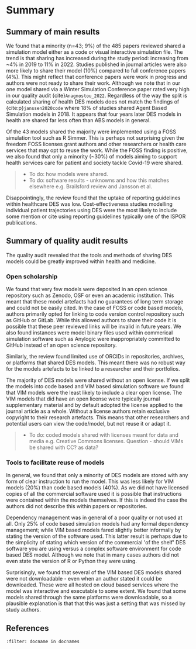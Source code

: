 # Summary

## Summary of main results

We found that a minority (n=43; 9%) of the 485 papers reviewed shared a simulation model either as a code or visual interactive simulation file. The trend is that sharing has increased during the study period: increasing from ~4% in 2019 to 11% in 2022.  Studies published in journal articles were also more likely to share their model (10%) compared to full conference papers (4%).  This might reflect that conference papers were work in progress and authors were not ready to share their work.  Although we note that in our one model shared via a Winter Simulation Conference paper rated very high in our quality audit {cite}`Anagnostou_2022`. Regardless of the way the split is calculated sharing of health DES models does not match the findings of 
{cite:p}`janssen2020code` where 18% of studies shared Agent Based Simulation models in 2018. It appears that four years later DES models in health are shared far less often than ABS models in general. 

Of the 43 models shared the majority were implemented using a FOSS simulation tool such as R Simmer. This is perhaps not surprising given the freedom FOSS licenses grant authors and other researchers or health care services that may opt to reuse the work.  While the FOSS finding is positive, we also found that only a minority (~30%) of models aiming to support health services care for patient and society tackle Covid-19 were shared.  

> * To do: how models were shared.
> * To do: software results - unknowns and how this matches elsewhere e.g. Brailsford review and Jansson et al.

Disappointingly, the review found that the uptake of reporting guidelines within healthcare DES was low. Cost-effectiveness studies modelling individual patient trajectories using DES were the most likely to include some mention or cite using reporting guidelines typically one of the ISPOR publications.

## Summary of quality audit results

The quality audit revealed that the tools and methods of sharing DES models could be greatly improved within health and medicine. 

### Open scholarship

We found that very few models were deposited in an open science repository such as Zenodo, OSF or even an academic institution. This meant that these model artefacts had no guarantees of long term storage and could not be easily cited. In the case of FOSS or code based models, authors primarily opted for linking to code version control repository such as GitHub or GitLab.  While this allowed authors to share their code it is possible that these peer reviewed links will be invalid in future years. We also found instances were model binary files used within commerical simulation software such as Anylogic were inappropriately committed to GitHub instead of an open science repository.

Similarly, the review found limited use of ORCIDs in repositories, archives, or platforms that shared DES models.  This meant there was no robust way for the models artefacts to be linked to a researcher and their portfolios.

The majority of DES models were shared without an open license.  If we split the models into code based and VIM based simulation software we found that VIM models were the least likely to include a clear open license.  The VIM models that did have an open license were typically journal supplementary material and by default adopted the license applied to the journal article as a whole. Without a license authors retain exclusive copyright to their research artefacts.  This means that other researchers and potential users can view the code/model, but not reuse it or adapt it.  

> * To do: coded models shared with licenses meant for data and media e.g. Creative Commons licenses. Question - should VIMs be shared with CC? as data?

### Tools to facilitate reuse of models

In general, we found that only a minority of DES models are stored with any form of clear instruction to run the model.  This was less likely for VIM models (20%) than code based models (40%). As we did not have licensed copies of all the commercial software used it is possible that instructions were contained within the models themselves.  If this is indeed the case the authors did not describe this within papers or repositories.

Dependency management was in general of a poor quality or not used at all.  Only 25% of code based simulation models had any formal dependency management; while VIM based models fared slightly better informally by stating the version of the software used. This latter result is perhaps due to the simplicity of stating which version of the commercial 'of the shelf' DES software you are using versus a complex software environment for code based DES model. Although we note that in many cases authors did not even state the version of R or Python they were using.

Surprisingly, we found that several of the VIM based DES models shared were not downloadable - even when an author stated it could be downloaded. These were all hosted on cloud based services where the model was interactive and executable to some extent.  We found that some models shared through the same platforms were downloadable, so a plausible explanation is that that this was just a setting that was missed by study authors.

## References

```{bibliography}
:filter: docname in docnames
```